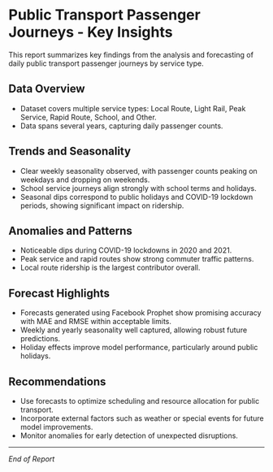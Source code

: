 # Public Transport Passenger Journeys - Key Insights

This report summarizes key findings from the analysis and forecasting of daily public transport passenger journeys by service type.

## Data Overview
- Dataset covers multiple service types: Local Route, Light Rail, Peak Service, Rapid Route, School, and Other.
- Data spans several years, capturing daily passenger counts.

## Trends and Seasonality
- Clear weekly seasonality observed, with passenger counts peaking on weekdays and dropping on weekends.
- School service journeys align strongly with school terms and holidays.
- Seasonal dips correspond to public holidays and COVID-19 lockdown periods, showing significant impact on ridership.

## Anomalies and Patterns
- Noticeable dips during COVID-19 lockdowns in 2020 and 2021.
- Peak service and rapid routes show strong commuter traffic patterns.
- Local route ridership is the largest contributor overall.

## Forecast Highlights
- Forecasts generated using Facebook Prophet show promising accuracy with MAE and RMSE within acceptable limits.
- Weekly and yearly seasonality well captured, allowing robust future predictions.
- Holiday effects improve model performance, particularly around public holidays.

## Recommendations
- Use forecasts to optimize scheduling and resource allocation for public transport.
- Incorporate external factors such as weather or special events for future model improvements.
- Monitor anomalies for early detection of unexpected disruptions.

---

*End of Report*
